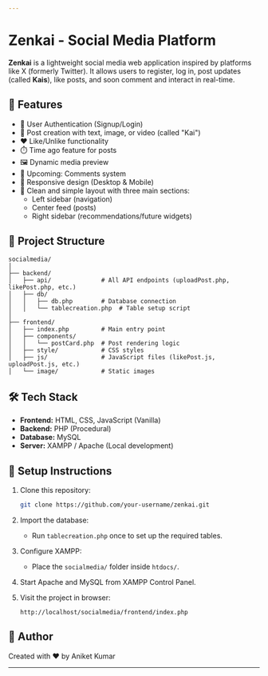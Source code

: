 ```yaml
---

```
# Zenkai - Social Media Platform

**Zenkai** is a lightweight social media web application inspired by platforms like X (formerly Twitter). It allows users to register, log in, post updates (called **Kais**), like posts, and soon comment and interact in real-time.

## 🧩 Features

- 🔐 User Authentication (Signup/Login)
- 📝 Post creation with text, image, or video (called "Kai")
- ❤️ Like/Unlike functionality
- ⏱️ Time ago feature for posts
- 🖼️ Dynamic media preview
- 💬 Upcoming: Comments system
- 📱 Responsive design (Desktop & Mobile)
- 🎯 Clean and simple layout with three main sections:
  - Left sidebar (navigation)
  - Center feed (posts)
  - Right sidebar (recommendations/future widgets)

## 📁 Project Structure

```
socialmedia/
│
├── backend/
│   ├── api/              # All API endpoints (uploadPost.php, likePost.php, etc.)
│   ├── db/
│   │   ├── db.php        # Database connection
│   │   └── tablecreation.php  # Table setup script
│
├── frontend/
│   ├── index.php         # Main entry point
│   ├── components/
│   │   └── postCard.php  # Post rendering logic
│   ├── style/            # CSS styles
│   ├── js/               # JavaScript files (likePost.js, uploadPost.js, etc.)
│   └── image/            # Static images
```

## 🛠️ Tech Stack

- **Frontend:** HTML, CSS, JavaScript (Vanilla)
- **Backend:** PHP (Procedural)
- **Database:** MySQL
- **Server:** XAMPP / Apache (Local development)

## 🚀 Setup Instructions

1. Clone this repository:
   ```bash
   git clone https://github.com/your-username/zenkai.git
   ```

2. Import the database:
   - Run `tablecreation.php` once to set up the required tables.

3. Configure XAMPP:
   - Place the `socialmedia/` folder inside `htdocs/`.

4. Start Apache and MySQL from XAMPP Control Panel.

5. Visit the project in browser:
   ```
   http://localhost/socialmedia/frontend/index.php
   ```

## 🙌 Author

Created with ❤️ by Aniket Kumar

---
```


```
